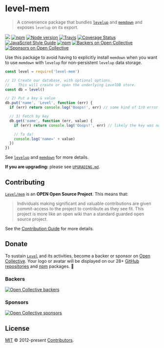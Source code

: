 # level-mem

> A convenience package that bundles [`levelup`](https://github.com/Level/levelup) and [`memdown`](https://github.com/Level/memdown) and exposes `levelup` on its export.

[![](https://leveljs.org/img/badge.svg)](https://github.com/Level/awesome) [![npm](https://img.shields.io/npm/v/level-mem.svg?label=&logo=npm)](https://www.npmjs.com/package/level-mem) [![Node version](https://img.shields.io/node/v/level-mem.svg)](https://www.npmjs.com/package/level-mem) [![Travis](https://img.shields.io/travis/Level/mem.svg?logo=travis&label=)](https://travis-ci.org/Level/mem) [![Coverage Status](https://coveralls.io/repos/github/Level/mem/badge.svg)](https://coveralls.io/github/Level/mem) [![JavaScript Style Guide](https://img.shields.io/badge/code_style-standard-brightgreen.svg)](https://standardjs.com) [![npm](https://img.shields.io/npm/dm/level-mem.svg?label=dl)](https://www.npmjs.com/package/level-mem) [![Backers on Open Collective](https://opencollective.com/level/backers/badge.svg?color=orange)](./#backers) [![Sponsors on Open Collective](https://opencollective.com/level/sponsors/badge.svg?color=orange)](./#sponsors)

Use this package to avoid having to explicitly install `memdown` when you want to use `memdown` with `levelup` for non-persistent `levelup` data storage.

```javascript
const level = require('level-mem')

// 1) Create our database, with optional options.
//    This will create or open the underlying LevelDB store.
const db = level()

// 2) Put a key & value
db.put('name', 'Level', function (err) {
  if (err) return console.log('Ooops!', err) // some kind of I/O error

  // 3) Fetch by key
  db.get('name', function (err, value) {
    if (err) return console.log('Ooops!', err) // likely the key was not found

    // Ta da!
    console.log('name=' + value)
  })
})
```

See [`levelup`](https://github.com/Level/levelup) and [`memdown`](https://github.com/Level/memdown) for more details.

**If you are upgrading:** please see [`UPGRADING.md`](upgrading.md).

## Contributing

[`Level/mem`](https://github.com/Level/mem) is an **OPEN Open Source Project**. This means that:

> Individuals making significant and valuable contributions are given commit-access to the project to contribute as they see fit. This project is more like an open wiki than a standard guarded open source project.

See the [Contribution Guide](https://github.com/Level/community/blob/master/CONTRIBUTING.md) for more details.

## Donate

To sustain [`Level`](https://github.com/Level) and its activities, become a backer or sponsor on [Open Collective](https://opencollective.com/level). Your logo or avatar will be displayed on our 28+ [GitHub repositories](https://github.com/Level) and [npm](https://www.npmjs.com/) packages. 💖

### Backers

[![Open Collective backers](https://opencollective.com/level/backers.svg?width=890)](https://opencollective.com/level)

### Sponsors

[![Open Collective sponsors](https://opencollective.com/level/sponsors.svg?width=890)](https://opencollective.com/level)

## License

[MIT](license.md) © 2012-present [Contributors](contributors.md).


